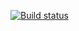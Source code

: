 [![Build status](https://ci.appveyor.com/api/projects/status/58ambmnleqpd17tf?svg=true)](https://ci.appveyor.com/project/DMITRI4IVANOV/pageobjects)